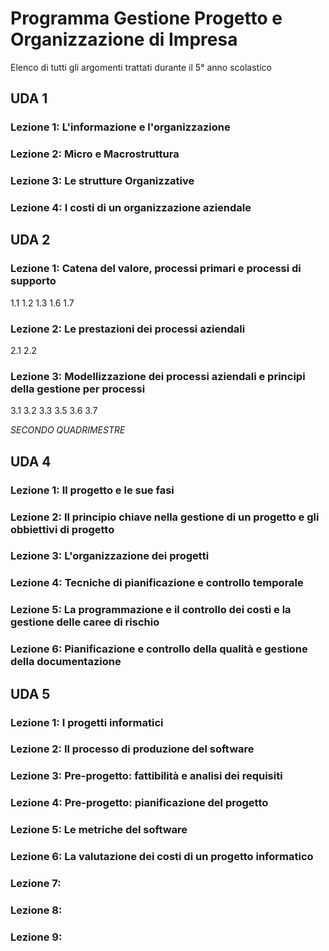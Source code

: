 # Programma Gestione Progetto e Organizzazione di Impresa
Elenco di tutti gli argomenti trattati durante il 5° anno scolastico 


## UDA 1

### Lezione 1: L'informazione e l'organizzazione
### Lezione 2: Micro e Macrostruttura

### Lezione 3: Le strutture Organizzative 

### Lezione 4: I costi di un organizzazione aziendale


## UDA 2
### Lezione 1: Catena del valore, processi primari e processi di supporto
1.1
1.2
1.3
1.6
1.7

### Lezione 2: Le prestazioni dei processi aziendali
2.1
2.2

### Lezione 3: Modellizzazione dei processi aziendali e principi della gestione per processi
3.1
3.2
3.3
3.5
3.6
3.7

*SECONDO QUADRIMESTRE*

## UDA 4

### Lezione 1: Il progetto e le sue fasi

### Lezione 2: Il principio chiave nella gestione di un progetto e gli obbiettivi di progetto

### Lezione 3: L'organizzazione dei progetti

### Lezione 4: Tecniche di pianificazione e controllo temporale

### Lezione 5: La programmazione e il controllo dei costi e la gestione delle caree di rischio

### Lezione 6: Pianificazione e controllo della qualità e gestione della documentazione

## UDA 5

### Lezione 1: I progetti informatici
### Lezione 2: Il processo di produzione del software	
### Lezione 3: Pre-progetto: fattibilità e analisi dei requisiti 
### Lezione 4: Pre-progetto: pianificazione del progetto
### Lezione 5: Le metriche del software 
### Lezione 6: La valutazione dei costi di un progetto informatico
### Lezione 7: 
### Lezione 8: 
### Lezione 9: 

<!--stackedit_data:
eyJoaXN0b3J5IjpbLTIxMDYyNDQ5OTUsNTgyOTczNzE1LDUxMz
I4NTU2OSwtMTE1MzY1NDU5MCwxNzk3Njc4NDQ1LDE0MzY0Njg2
ODgsNDE0NzY4NDg0LC02OTI5NDQ0NjMsLTE4ODE1MDMzMzEsLT
g0MzEzMzk3NiwyMTE1MTI3NjBdfQ==
-->